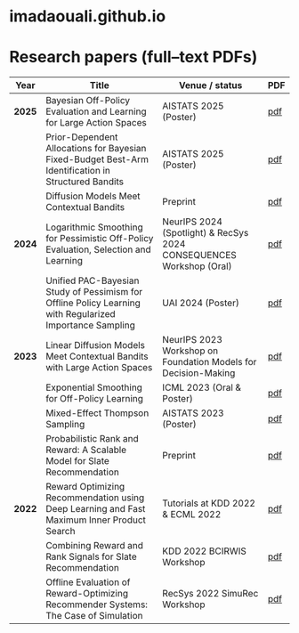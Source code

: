 # imadaouali.github.io

# Research papers (full–text PDFs)

| Year | Title | Venue / status | PDF |
|------|-------|----------------|-----|
| **2025** | Bayesian Off-Policy Evaluation and Learning for Large Action Spaces | AISTATS 2025 (Poster) | [pdf](papers/2025_structured_dm.pdf) |
|  | Prior-Dependent Allocations for Bayesian Fixed-Budget Best-Arm Identification in Structured Bandits | AISTATS 2025 (Poster) | [pdf](papers/2025_bayes_bai.pdf) |
|  | Diffusion Models Meet Contextual Bandits | Preprint | [pdf](papers/2025_diffusion_ts.pdf) |
| **2024** | Logarithmic Smoothing for Pessimistic Off-Policy Evaluation, Selection and Learning | NeurIPS 2024 (Spotlight) & RecSys 2024 CONSEQUENCES Workshop (Oral) | [pdf](papers/2024_logarithmic_smoothing.pdf) |
|  | Unified PAC-Bayesian Study of Pessimism for Offline Policy Learning with Regularized Importance Sampling | UAI 2024 (Poster) | [pdf](papers/2024_unified_opl.pdf) |
| **2023** | Linear Diffusion Models Meet Contextual Bandits with Large Action Spaces | NeurIPS 2023 Workshop on Foundation Models for Decision-Making | [pdf](papers/2024_linear_diffusion_ts.pdf) |
|  | Exponential Smoothing for Off-Policy Learning | ICML 2023 (Oral & Poster) | [pdf](papers/2023_exponential_smoothing.pdf) |
|  | Mixed-Effect Thompson Sampling | AISTATS 2023 (Poster) | [pdf](papers/2023_mixed_effect.pdf) |
|  | Probabilistic Rank and Reward: A Scalable Model for Slate Recommendation | Preprint | [pdf](papers/2023_prr.pdf) |
| **2022** | Reward Optimizing Recommendation using Deep Learning and Fast Maximum Inner Product Search | Tutorials at KDD 2022 & ECML 2022 | [pdf](papers/2022_reco_tutorial.pdf) |
|  | Combining Reward and Rank Signals for Slate Recommendation |  KDD 2022 BCIRWIS Workshop | [pdf](papers/2022_prr.pdf) |
|  | Offline Evaluation of Reward-Optimizing Recommender Systems: The Case of Simulation | RecSys 2022 SimuRec Workshop | [pdf](papers/2022_offline_reco_eval.pdf) |
